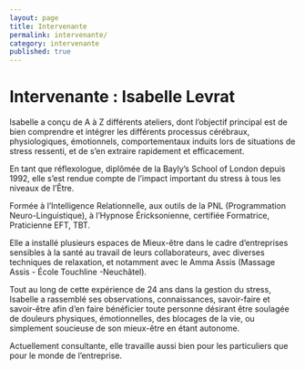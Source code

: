 ```yaml
---
layout: page
title: Intervenante
permalink: intervenante/
category: intervenante
published: true
---
```


# Intervenante : Isabelle Levrat

Isabelle a conçu de A à Z différents ateliers, dont l’objectif principal est de bien comprendre et intégrer les différents processus cérébraux, physiologiques, émotionnels, comportementaux induits lors de situations de stress ressenti, et de s’en extraire rapidement et efficacement.

En tant que réflexologue, diplômée de la Bayly’s School of London depuis 1992, elle s’est rendue compte de l’impact important du stress à tous les niveaux de l’Être.

Formée à l’Intelligence Relationnelle, aux outils de la PNL (Programmation Neuro-Linguistique), à l’Hypnose Éricksonienne, certifiée Formatrice,  Praticienne EFT, TBT.

Elle a installé plusieurs espaces de Mieux-être dans le cadre d’entreprises sensibles à la santé au travail de leurs collaborateurs, avec diverses techniques de relaxation, et notamment avec le Amma Assis (Massage Assis - École Touchline -Neuchâtel).

Tout au long de cette expérience de 24 ans dans la gestion du stress, Isabelle a rassemblé ses observations, connaissances, savoir-faire et savoir-être afin d’en faire bénéficier toute personne désirant être soulagée de douleurs physiques, émotionnelles, des blocages de la vie, ou simplement  soucieuse de son mieux-être en étant autonome.

Actuellement consultante,  elle travaille aussi bien pour les particuliers que pour le monde de l’entreprise.


